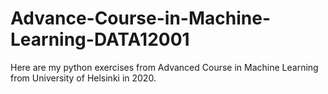 # Advance-Course-in-Machine-Learning-DATA12001

Here are my python exercises from Advanced Course in Machine Learning from University of Helsinki in 2020. 
